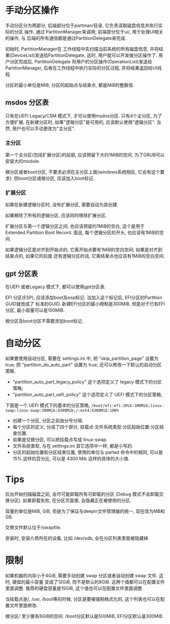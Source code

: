 # 手动分区操作
手动分区分为两部分, 后端部分位于partman/目录, 它负责读取磁盘信息并执行实际的分区
操作, 通过 PartitionManager来调用; 前端部分位于ui/, 用于处理UI相关的操作, 与
后端的所有通信都是通过PartitionDelegate来完成.
 
初始时, PartitionManager在 工作线程中先扫描当前系统的所有磁盘信息,
并将结果(DeviceList)发送给PartitionDelegate, 这时, 用户就可以开发做分区操作了.
用户分区完成后, PartitionDelegate 将用户的分区操作(OperationList)发送给
PartitionManager, 后者在工作线程中执行实际的分区过程, 并将结果返回给UI线程.

分区的最小单位是MiB, 分区的起始点与结束点, 都是MiB的整数倍.

## msdos 分区表
只有在UEFI Legacy/CSM 模式下, 才可以使用msdos分区.
只有4个主分区, 为了方便扩展, 在新建分区时, 如果"逻辑分区"是可用的, 应该默认使用"逻辑分区".
当然, 用户也可以手动更改为"主分区".

### 主分区
第一个主分区(包括扩展分区)的前部, 应该预留下大约1MiB的空间, 为了GRUB可以安装大的module.

根分区或者boot分区, 不要求必须在主分区上面(windows系统相反, 它会有这个要求).
但boot分区或根分区, 应该加入boot标记.

### 扩展分区
如果在新建逻辑分区时, 没有扩展分区, 需要自动为其创建.

如果移除了所有的逻辑分区, 应该同时移除扩展分区.

扩展分区与第一个逻辑分区之间, 也应该预留约1MiB的空白, 这个是用于 Extended Partition Boot
Record. 面且, 每个逻辑分区的开头, 也应该有1MiB的空间.

如果逻辑分区是对齐到开始点的, 它离开始点要有1MiB的空白空间; 如果是对齐到结束点的, 如果它的后面
还有逻辑分区的话, 它离结束点也应该有1MiB的空白空间.


## gpt 分区表
在UEFI 或者Legacy 模式下, 都可以使用gpt分区表.

EFI 分区(ESP), 应该添加boot及esp标记. 当加入这个标记后, EFI分区的Partition GUID就改成了
标准的GUID. 
新建EFI分区的最小限制是300MiB, 但是对于已有EFI分区, 最小容量可以是100MiB.

根分区及boot分区不需要添加boot标记.

# 自动分区
如果要使用自动分区, 需要在 settings.ini 中, 把 "skip_partition_page" 设置为 true;
把 "partition_do_auto_part" 设置为 true; 还可以修改一下默认的自动分区策略.

* "partition_auto_part_legacy_policy" 这个选项定义了 legacy 模式下的分区策略;
* "partition_auto_part_uefi_policy" 这个选项定义了 UEFI 模式下的分区策略;

下面是一个 UEFI 模式下的基本的分区策略,
`/boot/efi:efi:1Mib:300Mib;linux-swap:linux-swap:300Mib:4300Mib;/:ext4:4300Mib:100%`
* 创建一个分区, 分区之前由分号分隔.
* 每个分区的定义, 分成了四个部分, 挂载点:文件系统类型:分区起始位置:分区结束位置.
* 如果是交换分区, 可以把挂载点写成 linux-swap.
* 文件系统类型, 与在 settings.ini 其它选项中一样, 都是小写的.
* 分区的起始位置和分区结束位置, 使用的单位与 parted 命令中的相同, 可以是 15% 这样的百分比,
 可以是 4300 Mib 这样的具体的大小值.


# Tips
后台开始扫描磁盘之前, 会尽可能卸载所有可卸载的分区 (Debug 模式不会卸载交换分区). 如果卸载失败,
在分区页面里, 会隐藏正在被使用的分区.

容量的单位是MiB, GiB, 但是为了保证与deepin文件管理器的统一, 现在改为MB和GB.

交换文件默认位于/swapfile.

安装时, 安装介质所在的设备, 比如 /dev/sdb, 会在分区列表里面被隐藏掉.

# 限制
如果机器的内存小于4GiB, 需要手动创建 swap 分区或者自动创建 swap 文件. 这时, 硬盘的最小容量
变成了12GiB, 而不是默认的8GiB. 这两个值都可以在配置文件里面调整.
推荐的硬盘容量是15GiB, 这个值也可以在配置文件里面调整.

当挂载点是/, /usr, /boot等的时候, 分区是要被强制格式化的, 这个列表也可以在配置文件里面修改.

根分区/ 至少要有8GiB的空间. /boot分区默认是500MiB, EFI分区默认是300MiB.